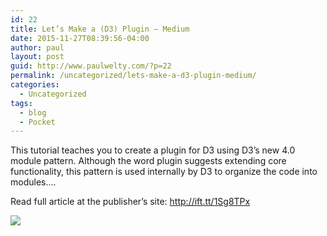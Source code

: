 ```yaml
---
id: 22
title: Let’s Make a (D3) Plugin — Medium
date: 2015-11-27T08:39:56-04:00
author: paul
layout: post
guid: http://www.paulwelty.com/?p=22
permalink: /uncategorized/lets-make-a-d3-plugin-medium/
categories:
  - Uncategorized
tags:
  - blog
  - Pocket
---
```

This tutorial teaches you to create a plugin for D3 using D3’s new 4.0 module pattern. Although the word plugin suggests extending core functionality, this pattern is used internally by D3 to organize the code into modules&#8230;.

Read full article at the publisher&#8217;s site: <a href="http://ift.tt/1Sg8TPx" target="_blank">http://ift.tt/1Sg8TPx</a>

![](http://ift.tt/eA8V8J)